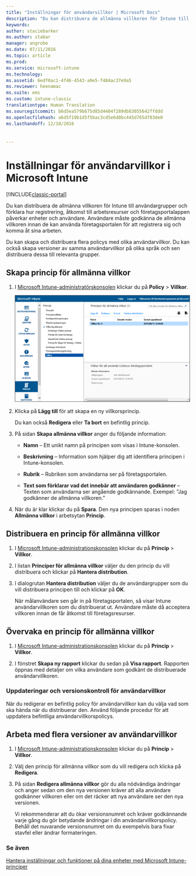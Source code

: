 ```yaml
---
title: "Inställningar för användarvillkor | Microsoft Docs"
description: "Du kan distribuera de allmänna villkoren för Intune till användargrupper och förklara hur registrering, tillgång till arbetsresurser och användning av företagsportalappen påverkar enheter och användare."
keywords: 
author: staciebarker
ms.author: stabar
manager: angrobe
ms.date: 07/11/2016
ms.topic: article
ms.prod: 
ms.service: microsoft-intune
ms.technology: 
ms.assetid: 6edf0ac1-4f46-4543-a9e5-f484ac37e9a5
ms.reviewer: heenamac
ms.suite: ems
ms.custom: intune-classic
translationtype: Human Translation
ms.sourcegitcommit: b6d5ea579b675d85d4404f289db83055642ffddd
ms.openlocfilehash: a6d5f19b1d5f5bac3cd5e6d8bc445d765d703de0
ms.lasthandoff: 12/10/2016


---
```


# <a name="terms-and-condition-policy-settings-in-microsoft-intune"></a>Inställningar för användarvillkor i Microsoft Intune

[!INCLUDE[classic-portal](../includes/classic-portal.md)]

Du kan distribuera de allmänna villkoren för Intune till användargrupper och förklara hur registrering, åtkomst till arbetsresurser och företagsportalappen påverkar enheter och användare. Användare måste godkänna de allmänna villkoren innan de kan använda företagsportalen för att registrera sig och komma åt sina arbeten.

Du kan skapa och distribuera flera policys med olika användarvillkor. Du kan också skapa versioner av samma användarvillkor på olika språk och sen distribuera dessa till relevanta grupper.

## <a name="create-a-terms-and-conditions-policy"></a>Skapa princip för allmänna villkor

1.  I [Microsoft Intune-administratörskonsolen](http://manage.microsoft.com) klickar du på **Policy** &gt; **Villkor**.

    ![Skärmbild av princip för allmänna villkor](./media/pol-sa-terms-conditions.png)

2.  Klicka på **Lägg till** för att skapa en ny villkorsprincip.

    Du kan också **Redigera** eller **Ta bort** en befintlig princip.

3.  På sidan **Skapa allmänna villkor** anger du följande information:

    -   **Namn** – Ett unikt namn på principen som visas i Intune-konsolen.

    -   **Beskrivning** – Information som hjälper dig att identifiera principen i Intune-konsolen.

    -   **Rubrik** – Rubriken som användarna ser på företagsportalen.

    -   **Text som förklarar vad det innebär att användaren godkänner** – Texten som användarna ser angående godkännande. Exempel: ”Jag godkänner de allmänna villkoren.”

4.  När du är klar klickar du på **Spara**. Den nya principen sparas i noden **Allmänna villkor** i arbetsytan **Princip**.

## <a name="deploy-a-terms-and-conditions-policy"></a>Distribuera en princip för allmänna villkor

1.  I [Microsoft Intune-administrationskonsolen](http://manage.microsoft.com) klickar du på **Princip** &gt; **Villkor**.

2.  I listan **Principer för allmänna villkor** väljer du den princip du vill distribuera och klickar på **Hantera distribution**.

3.  I dialogrutan **Hantera distribution** väljer du de användargrupper som du vill distribuera principen till och klickar på **OK**.

    När målanvändare sen går in på företagsportalen, så visar Intune användarvillkoren som du distribuerat ut. Användare måste då acceptera villkoren innan de får åtkomst till företagsresurser.

## <a name="monitor-a-terms-and-conditions-policy"></a>Övervaka en princip för allmänna villkor

1.  I [Microsoft Intune-administrationskonsolen](http://manage.microsoft.com) klickar du på **Princip** &gt; **Villkor**.

2.  I fönstret **Skapa ny rapport** klickar du sedan på **Visa rapport**. Rapporten öppnas med detaljer om vilka användare som godkänt de distribuerade användarvillkoren.

### <a name="updates-and-version-control-for-terms-and-conditions"></a>Uppdateringar och versionskontroll för användarvillkor
När du redigerar en befintlig policy för användarvillkor kan du välja vad som ska hända när du distribuerar den. Använd följande procedur för att uppdatera befintliga användarvillkorspolicys.

## <a name="work-with-multiple-versions-of-terms-and-conditions"></a>Arbeta med flera versioner av användarvillkor

1.  I [Microsoft Intune-administrationskonsolen](http://manage.microsoft.com) klickar du på **Princip** &gt; **Villkor**.

2.  Välj den princip för allmänna villkor som du vill redigera och klicka på **Redigera**.

3.  På sidan **Redigera allmänna villkor** gör du alla nödvändiga ändringar och anger sedan om den nya versionen kräver att alla användare godkänner villkoren eller om det räcker att nya användare ser den nya versionen.

    Vi rekommenderar att du ökar versionsnumret och kräver godkännande varje gång du gör betydande ändringar i din användarvillkorspolicy. Behåll det nuvarande versionsnumret om du exempelvis bara fixar stavfel eller ändrar formateringen.

### <a name="see-also"></a>Se även
[Hantera inställningar och funktioner på dina enheter med Microsoft Intune-principer](manage-settings-and-features-on-your-devices-with-microsoft-intune-policies.md)

